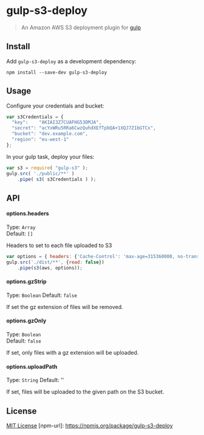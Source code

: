 # gulp-s3-deploy 

> An Amazon AWS S3 deployment plugin for [gulp](https://github.com/wearefractal/gulp)

## Install

Add `gulp-s3-deploy` as a development dependency:

```shell
npm install --save-dev gulp-s3-deploy
```

## Usage

Configure your credentials and bucket: 

```javascript
var s3Credentials = {
  "key":    "AKIAI3Z7CUAFHG53DMJA",
  "secret": "acYxWRu5RRa6CwzQuhdXEfTpbQA+1XQJ7Z1bGTCx",
  "bucket": "dev.example.com",
  "region": "eu-west-1"
};
```

In your gulp task, deploy your files:

```javascript
var s3 = require( "gulp-s3" );
gulp.src( './public/**' )
    .pipe( s3( s3Credentials ) );
```

## API

#### options.headers

Type: `Array`          
Default: `[]`

Headers to set to each file uploaded to S3

```javascript
var options = { headers: {'Cache-Control': 'max-age=315360000, no-transform, public'} }
gulp.src('./dist/**', {read: false})
    .pipe(s3(aws, options));
```

#### options.gzStrip

Type: `Boolean`
Default: `false`

If set the gz extension of files will be removed.

#### options.gzOnly

Type: `Boolean`          
Default: `false`

If set, only files with a gz extension will be uploaded.

#### options.uploadPath

Type: `String`
Default: ''

If set, files will be uploaded to the given path on the S3 bucket.

## License

[MIT License](http://en.wikipedia.org/wiki/MIT_License)
[npm-url]: https://npmjs.org/package/gulp-s3-deploy

